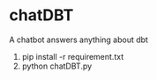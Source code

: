 # chatDBT
A chatbot answers anything about dbt 

1. pip install -r requirement.txt
2. python chatDBT.py
